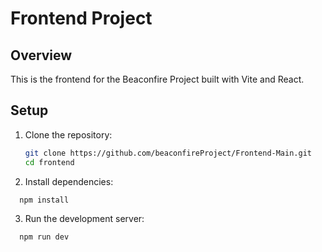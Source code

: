 # Frontend Project

## Overview
This is the frontend for the Beaconfire Project built with Vite and React.

## Setup

1. Clone the repository:
   ```bash
   git clone https://github.com/beaconfireProject/Frontend-Main.git
   cd frontend

2. Install dependencies:
 ```bash
   npm install
```

3. Run the development server:
 ```bash
   npm run dev


